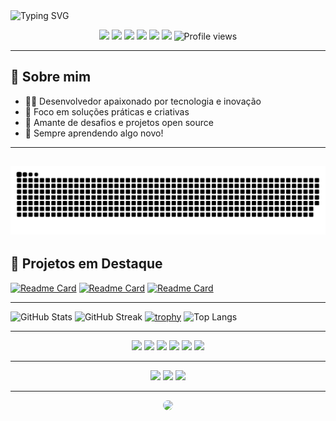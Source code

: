 <img src="https://readme-typing-svg.herokuapp.com?font=Fira+Code&size=24&pause=1000&color=F7DF1E&center=true&vCenter=true&width=435&lines=Olá%2C+eu+sou+o+RuasCardi!;Desenvolvedor+Fullstack;Apaixonado+por+Inovação+e+Tecnologia" alt="Typing SVG" />

<p align="center">
  <img src="https://img.shields.io/badge/JavaScript-F7DF1E?style=for-the-badge&logo=javascript&logoColor=black"/>
  <img src="https://img.shields.io/badge/Python-3776AB?style=for-the-badge&logo=python&logoColor=white"/>
  <img src="https://img.shields.io/badge/React-61DAFB?style=for-the-badge&logo=react&logoColor=black"/>
  <img src="https://img.shields.io/badge/Node.js-339933?style=for-the-badge&logo=node.js&logoColor=white"/>
  <img src="https://img.shields.io/badge/CSS3-1572B6?style=for-the-badge&logo=css3&logoColor=white"/>
  <img src="https://img.shields.io/badge/HTML5-E34F26?style=for-the-badge&logo=html5&logoColor=white"/>
  <img src="https://komarev.com/ghpvc/?username=RuasCardi&style=flat-square&color=blue" alt="Profile views" />
</p>

---

## 👤 Sobre mim

- 👨‍💻 Desenvolvedor apaixonado por tecnologia e inovação
- 🎯 Foco em soluções práticas e criativas
- 🚀 Amante de desafios e projetos open source
- 💬 Sempre aprendendo algo novo!
---
<!-- Snake Game (cobrinha animada do GitHub) -->
![Snake animation](https://github.com/RuasCardi/RuasCardi/blob/output/github-contribution-grid-snake.svg)
---

## 🚀 Projetos em Destaque

[![Readme Card](https://github-readme-stats.vercel.app/api/pin/?username=RuasCardi&repo=Portfolio&theme=radical)](https://github.com/RuasCardi/Portfolio)
[![Readme Card](https://github-readme-stats.vercel.app/api/pin/?username=RuasCardi&repo=polaroid-frame&theme=radical)](https://github.com/RuasCardi/polaroid-frame)
[![Readme Card](https://github-readme-stats.vercel.app/api/pin/?username=RuasCardi&repo=Solar&theme=radical)](https://github.com/RuasCardi/Solar)

---

<!-- GitHub Stats -->
![GitHub Stats](https://github-readme-stats.vercel.app/api?username=RuasCardi&show_icons=true&theme=radical)
![GitHub Streak](https://github-readme-streak-stats.herokuapp.com/?user=RuasCardi&theme=radical)
[![trophy](https://github-profile-trophy.vercel.app/?username=RuasCardi&theme=radical)](https://github.com/ryo-ma/github-profile-trophy)
![Top Langs](https://github-readme-stats.vercel.app/api/top-langs/?username=RuasCardi&layout=compact&theme=radical)



---

<!-- Ícones de linguagens -->
<div align="center">
  <img src="https://cdn.jsdelivr.net/gh/devicons/devicon/icons/javascript/javascript-original.svg" width="40" />
  <img src="https://cdn.jsdelivr.net/gh/devicons/devicon/icons/python/python-original.svg" width="40" />
  <img src="https://cdn.jsdelivr.net/gh/devicons/devicon/icons/react/react-original.svg" width="40" />
  <img src="https://cdn.jsdelivr.net/gh/devicons/devicon/icons/nodejs/nodejs-original.svg" width="40" />
  <img src="https://cdn.jsdelivr.net/gh/devicons/devicon/icons/css3/css3-original.svg" width="40" />
  <img src="https://cdn.jsdelivr.net/gh/devicons/devicon/icons/html5/html5-original.svg" width="40" />
</div>

---

<p align="center">
  <a href="mailto:cardinalliruas@gmail.com"><img src="https://img.shields.io/badge/Gmail-red?style=for-the-badge&logo=gmail" /></a>
  <a href="https://www.linkedin.com/in/guilherme-cardinalli-b28634363/"><img src="https://img.shields.io/badge/LinkedIn-blue?style=for-the-badge&logo=linkedin" /></a>
  <a href="https://www.instagram.com/grsitestec"><img src="https://img.shields.io/badge/Instagram-purple?style=for-the-badge&logo=instagram" /></a>
</p>

---

<!-- GIF divertido (opcional) -->
<p align="center">
  <img src="https://media.giphy.com/media/13HgwGsXF0aiGY/giphy.gif" width="300" style="border-radius:10px;" />
</p>
